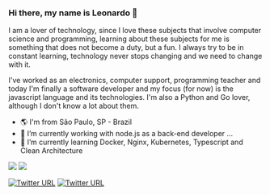 ### Hi there, my name is Leonardo 👋

I am a lover of technology, since I love these subjects that involve computer science and programming, learning about these subjects for me is something that does not become a duty, but a fun. I always try to be in constant learning, technology never stops changing and we need to change with it.

I've worked as an electronics, computer support, programming teacher and today I'm finally a software developer and my focus (for now) is the javascript language and its technologies. I'm also a Python and Go lover, although I don't know a lot about them.

- 🌎 I'm from São Paulo, SP - Brazil
- 🔭 I’m currently working with node.js as a back-end developer ...
- 🌱 I’m currently learning Docker, Nginx, Kubernetes, Typescript and Clean Architecture


<div>
  <img src="https://github-readme-stats.vercel.app/api?username=oliveirabalsa&show_icons=true&theme=midnight-purple"/>
  <img align="top"src="https://github-readme-stats.vercel.app/api/top-langs/?username=oliveirabalsa&layout=compact&hide=shell&theme=midnight-purple"/>
</div>

[![Twitter URL](https://img.shields.io/twitter/url?color=%230077B5&label=linkedin&logo=linkedin&style=for-the-badge&url=https://www.linkedin.com/in/leonardo-balsalobre/)](https://www.linkedin.com/in/leonardo-balsalobre/) 
[![Twitter URL](https://img.shields.io/twitter/url?color=red&label=Website&logo=github&style=for-the-badge&url=https://oliveirabalsa.github.io/my-portfolio/)](https://oliveirabalsa.github.io/my-portfolio/)  


